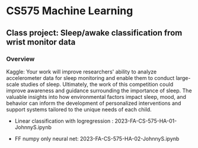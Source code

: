 # CS575 Machine Learning 
## Class project: Sleep/awake classification from wrist monitor data

### Overview
Kaggle: Your work will improve researchers' ability to analyze accelerometer data for sleep monitoring and enable them to conduct large-scale studies of sleep. Ultimately, the work of this competition could improve awareness and guidance surrounding the importance of sleep. The valuable insights into how environmental factors impact sleep, mood, and behavior can inform the development of personalized interventions and support systems tailored to the unique needs of each child.

- Linear classification with logregression : 2023-FA-CS-575-HA-01-JohnnyS.ipynb

- FF numpy only neural net: 2023-FA-CS-575-HA-02-JohnnyS.ipynb
